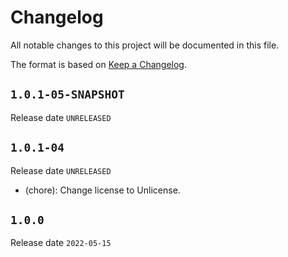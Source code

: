# Changelog

All notable changes to this project will be documented in this file.

The format is based on [Keep a Changelog](https://keepachangelog.com/en/1.0.0/).

## `1.0.1-05-SNAPSHOT`

Release date `UNRELEASED`



## `1.0.1-04`

Release date `UNRELEASED`

- (chore): Change license to Unlicense.

## `1.0.0`

Release date `2022-05-15`
